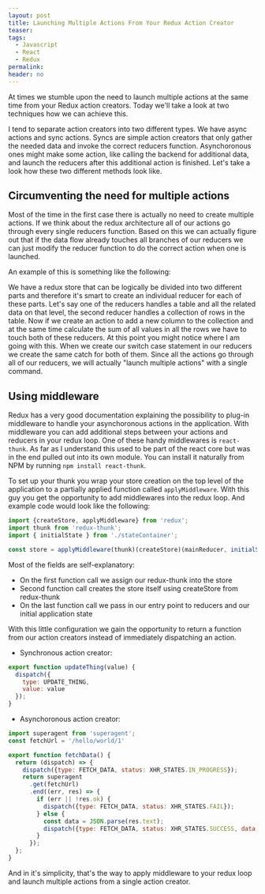 ```yaml
---
layout: post
title: Launching Multiple Actions From Your Redux Action Creator
teaser:
tags:
  - Javascript
  - React
  - Redux
permalink:
header: no
---
```


At times we stumble upon the need to launch multiple actions at the same time from your Redux action creators. Today we'll take a look at two techniques how we can achieve this.

I tend to separate action creators into two different types. We have async actions and sync actions. Syncs are simple action creators that only gather the needed data and invoke the correct reducers function. Asynchoronous ones might make some action, like calling the backend for additional data, and launch the reducers after this additional action is finished. Let's take a look how these two different methods look like.

## Circumventing the need for multiple actions

Most of the time in the first case there is actually no need to create multiple actions. If we think about the redux architecture all of our actions go through every single reducers function. Based on this we can actually figure out that if the data flow already touches all branches of our reducers we can just modify the reducer function to do the correct action when one is launched.

An example of this is something like the following:

We have a redux store that can be logically be divided into two different parts and therefore it's smart to create an individual reducer for each of these parts. Let's say one of the reducers handles a table and all the related data on that level, the second reducer handles a collection of rows in the table. Now if we create an action to add a new column to the collection and at the same time calculate the sum of all values in all the rows we have to touch both of these reducers. At this point you might notice where I am going with this. When we create our switch case statement in our reducers we create the same catch for both of them. Since all the actions go through all of our reducers, we will actually "launch multiple actions" with a single command.

## Using middleware

Redux has a very good documentation explaining the possibility to plug-in middleware to handle your asynchoronous actions in the application. With middleware you can add additional steps between your actions and reducers in your redux loop. One of these handy middlewares is ```react-thunk```. As far as I understand this used to be part of the react core but was in the end pulled out into its own module. You can install it naturally from NPM by running ```npm install react-thunk```.

To set up your thunk you wrap your store creation on the top level of the application to a partially applied function called ```applyMiddleware```. With this guy you get the opportunity to add middlewares into the redux loop. And example code would look like the following:

```javascript
import {createStore, applyMiddleware} from 'redux';
import thunk from 'redux-thunk';
import { initialState } from './stateContainer';

const store = applyMiddleware(thunk)(createStore)(mainReducer, initialState());
```

Most of the fields are self-explanatory:
* On the first function call we assign our redux-thunk into the store
* Second function call creates the store itself using createStore from redux-thunk
* On the last function call we pass in our entry point to reducers and our initial application state

With this little configuration we gain the opportunity to return a function from our action creators instead of immediately dispatching an action.

* Synchronous action creator:

```javascript
export function updateThing(value) {
  dispatch({
    type: UPDATE_THING,
    value: value
  });
}
```

* Asynchoronous action creator:

```javascript
import superagent from 'superagent';
const fetchUrl = '/hello/world/1'

export function fetchData() {
  return (dispatch) => {
    dispatch({type: FETCH_DATA, status: XHR_STATES.IN_PROGRESS});
    return superagent
      .get(fetchUrl)
      .end((err, res) => {
        if (err || !res.ok) {
          dispatch({type: FETCH_DATA, status: XHR_STATES.FAIL});
        } else {
          const data = JSON.parse(res.text);
          dispatch({type: FETCH_DATA, status: XHR_STATES.SUCCESS, data: data});
        }
      });
  };
}
```

And in it's simplicity, that's the way to apply middleware to your redux loop and launch multiple actions from a single action creator.
